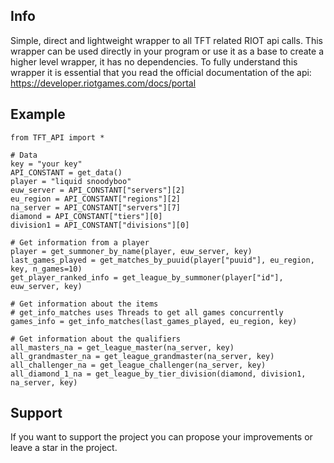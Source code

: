 Info
---------------------------
Simple, direct and lightweight wrapper to all TFT related RIOT api calls.
This wrapper can be used directly in your program or use it as a base to create a higher level wrapper, it has no dependencies.
To fully understand this wrapper it is essential that you read the official documentation of the api: https://developer.riotgames.com/docs/portal


Example
---------------------------


    from TFT_API import *

    # Data
    key = "your key"
    API_CONSTANT = get_data()
    player = "liquid snoodyboo"
    euw_server = API_CONSTANT["servers"][2]
    eu_region = API_CONSTANT["regions"][2]
    na_server = API_CONSTANT["servers"][7]
    diamond = API_CONSTANT["tiers"][0]
    division1 = API_CONSTANT["divisions"][0]

    # Get information from a player
    player = get_summoner_by_name(player, euw_server, key)
    last_games_played = get_matches_by_puuid(player["puuid"], eu_region, key, n_games=10)
    get_player_ranked_info = get_league_by_summoner(player["id"], euw_server, key)

    # Get information about the items
    # get_info_matches uses Threads to get all games concurrently
    games_info = get_info_matches(last_games_played, eu_region, key)

    # Get information about the qualifiers
    all_masters_na = get_league_master(na_server, key)
    all_grandmaster_na = get_league_grandmaster(na_server, key)
    all_challenger_na = get_league_challenger(na_server, key)
    all_diamond_1_na = get_league_by_tier_division(diamond, division1, na_server, key)


Support
---------------------------
If you want to support the project you can propose your improvements or leave a star in the project.
